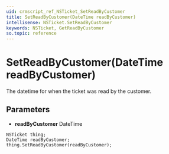 ```yaml
---
uid: crmscript_ref_NSTicket_SetReadByCustomer
title: SetReadByCustomer(DateTime readByCustomer)
intellisense: NSTicket.SetReadByCustomer
keywords: NSTicket, GetReadByCustomer
so.topic: reference
---
```


# SetReadByCustomer(DateTime readByCustomer)

The datetime for when the ticket was read by the customer.

## Parameters

* **readByCustomer** DateTime

```crmscript
NSTicket thing;
DateTime readByCustomer;
thing.SetReadByCustomer(readByCustomer);
```


